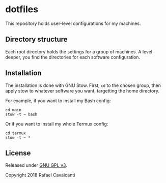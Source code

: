 # dotfiles
This repository holds user-level configurations for my machines.


## Directory structure

Each root directory holds the settings for a group of machines. A level deeper, you find the directories for each software configuration.


## Installation

The installation is done with GNU Stow. First, `cd` to the chosen group, then apply stow to whatever software you want, targetting the home directory.

For example, if you want to install my Bash config:

```
cd main
stow -t ~ bash
```

Or if you want to install my whole Termux config:

```
cd termux
stow -t ~ *
```


## License

Released under [GNU GPL v3](LICENSE).

Copyright 2018 Rafael Cavalcanti

